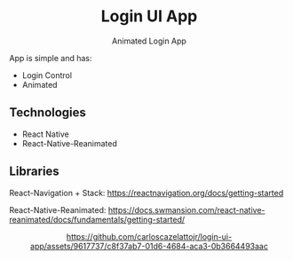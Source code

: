 

# <div align="center">
  <h1 align="center">Login UI App</h1>
</div>
<p align="center">
      Animated Login App
    <br />
 </p>

App is simple and has:
 - Login Control
 - Animated


## Technologies

- React Native
- React-Native-Reanimated

## Libraries


React-Navigation + Stack: https://reactnavigation.org/docs/getting-started


React-Native-Reanimated: https://docs.swmansion.com/react-native-reanimated/docs/fundamentals/getting-started/



<div align="center">
 
https://github.com/carloscazelattojr/login-ui-app/assets/9617737/c8f37ab7-01d6-4684-aca3-0b3664493aac

 
 
</div>
